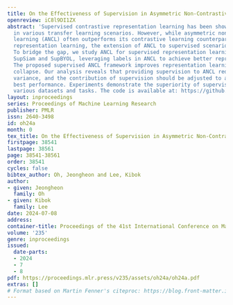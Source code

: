 ```yaml
---
title: On the Effectiveness of Supervision in Asymmetric Non-Contrastive Learning
openreview: iC8l9DI1ZX
abstract: 'Supervised contrastive representation learning has been shown to be effective
  in various transfer learning scenarios. However, while asymmetric non-contrastive
  learning (ANCL) often outperforms its contrastive learning counterpart in self-supervised
  representation learning, the extension of ANCL to supervised scenarios is less explored.
  To bridge the gap, we study ANCL for supervised representation learning, coined
  SupSiam and SupBYOL, leveraging labels in ANCL to achieve better representations.
  The proposed supervised ANCL framework improves representation learning while avoiding
  collapse. Our analysis reveals that providing supervision to ANCL reduces intra-class
  variance, and the contribution of supervision should be adjusted to achieve the
  best performance. Experiments demonstrate the superiority of supervised ANCL across
  various datasets and tasks. The code is available at: https://github.com/JH-Oh-23/Sup-ANCL.'
layout: inproceedings
series: Proceedings of Machine Learning Research
publisher: PMLR
issn: 2640-3498
id: oh24a
month: 0
tex_title: On the Effectiveness of Supervision in Asymmetric Non-Contrastive Learning
firstpage: 38541
lastpage: 38561
page: 38541-38561
order: 38541
cycles: false
bibtex_author: Oh, Jeongheon and Lee, Kibok
author:
- given: Jeongheon
  family: Oh
- given: Kibok
  family: Lee
date: 2024-07-08
address:
container-title: Proceedings of the 41st International Conference on Machine Learning
volume: '235'
genre: inproceedings
issued:
  date-parts:
  - 2024
  - 7
  - 8
pdf: https://proceedings.mlr.press/v235/assets/oh24a/oh24a.pdf
extras: []
# Format based on Martin Fenner's citeproc: https://blog.front-matter.io/posts/citeproc-yaml-for-bibliographies/
---
```

